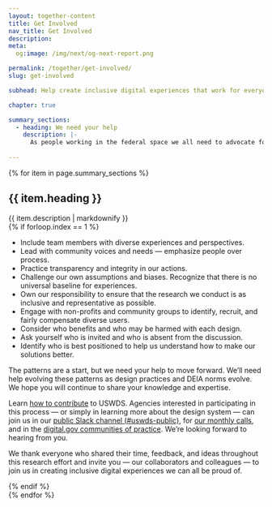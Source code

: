 ```yaml
---
layout: together-content
title: Get Involved
nav_title: Get Involved
description: 
meta:
  og:image: /img/next/og-next-report.png

permalink: /together/get-involved/
slug: get-involved

subhead: Help create inclusive digital experiences that work for everyone

chapter: true

summary_sections:
  - heading: We need your help
    description: |-
      As people working in the federal space we all need to advocate for inclusive experiences. We’re all learning together, but some specific actions you can take today include:
  
---
```


{% for item in page.summary_sections %}
  <section id="section-{{ forloop.index }}" class="together-section together-section--{{ item.title | downcase | replace: " ", "-" | remove: "’" }} {{ item.section_class }}">
    <div class="grid-container">
      <div class="grid-row">
        <div class="grid-col-12 tablet:grid-col-12">
          <div class="together-section__header">
            <h2 class="together-section__heading">{{ item.heading }}</h2>
          </div>
        </div>
        <div class="grid-col-12 tablet:grid-col-10 tablet:margin-left-auto together-section-description">
          {{ item.description | markdownify }}
        </div>
      </div>
      <div class="grid-row">
        <div class="grid-col-12">
          {% if forloop.index == 1 %}
          <div class="tablet:grid-offset-2 measure-4">
            <ul>
              <li>
                Include team members with diverse experiences and perspectives.
              </li>
              <li>
                Lead with community voices and needs  —  emphasize people over process.
              </li>
              <li>
                Practice transparency and integrity in our actions.
              </li>
              <li>
               Challenge our own assumptions and biases. Recognize that there is no universal baseline for experiences.
              </li>
              <li>
                Own our responsibility to ensure that the research we conduct is as inclusive and representative as possible.
              </li>
              <li>
               Engage with non-profits and community groups to identify, recruit, and fairly compensate diverse users.
              </li>
              <li>
                Consider who benefits and who may be harmed with each design.
              </li>
              <li>
                Ask yourself who is invited and who is absent from the discussion. 
              </li>
              <li>
                Identify who is best positioned to help us understand how to make our solutions better.
              </li>
            </ul>
            <p>
              The patterns are a start, but we need your help to move forward. We’ll need help evolving these patterns as design practices and DEIA norms evolve. We hope you will continue to share your knowledge and expertise.
            </p>
            <p>
              Learn <a href="https://digital.gov/event/2022/06/16/uswds-monthly-call-june-2022/">how to contribute</a> to USWDS. Agencies interested in participating in this process — or simply in learning more about the design system — can join us in our <a href="https://designsystem.digital.gov/about/community/">public Slack channel (#uswds-public)</a>, for <a href="https://digital.gov/events/">our monthly calls</a>, and in the <a href="https://digital.gov/communities/">digital.gov communities of practice</a>. We’re looking forward to hearing from you.
            </p>
            <p>
              We thank everyone who shared their time, feedback, and ideas throughout this research effort and invite you — our collaborators and colleagues — to join us in creating inclusive digital experiences we can all be proud of.
            </p>
          </div>
          {% endif %}
        </div>
      </div>
    </div>
  </section>
{% endfor %}



